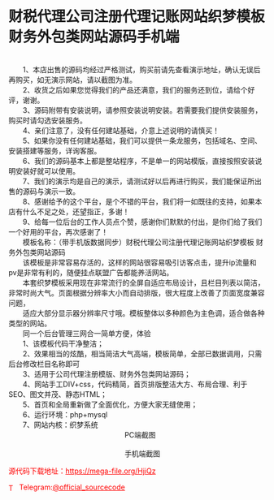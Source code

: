 # 财税代理公司注册代理记账网站织梦模板财务外包类网站源码手机端

<br>　　1、本店出售的源码均经过严格测试，购买前请先查看演示地址，确认无误后再购买，如无演示网站，请以截图为准。<br>　　2、收货之后如果您觉得我们的产品还满意，我们的服务还到位，请给个好评，谢谢。<br>　　3、源码附带有安装说明，请参照安装说明安装。若需要我们提供安装服务，购买时请勾选安装服务。<br>　　4、亲们注意了，没有任何建站基础，介意上述说明的请慎买！<br>　　5、如果你没有任何建站基础，我们可以提供一条龙服务，包括域名、空间、安装搭建等服务，详询客服。<br>　　6、我们的源码基本上都是整站程序，不是单一的网站模版，直接按照安装说明安装好就可以使用。<br>　　7、我们的演示均是自己的演示，请测试好以后再进行购买，我们能保证所出售的源码与演示一致。<br>　　8、感谢给予的这个平台，是个不错的平台，我们将一如既往的支持，如果本店有什么不足之处，还望指正，多谢！<br>　　9、给每一位后台的工作人员点个赞，感谢你们默默的付出，是你们给了我们一个好用的平台，再次感谢了！<br>　　模板名称：（带手机版数据同步）财税代理公司注册代理记账网站织梦模板 财务外包类网站源码<br>　　该模板是非常容易存活的，这样的网站很容易吸引访客点击，提升ip流量和pv是非常有利的，随便挂点联盟广告都能养活网站。<br>　　本套织梦模板采用现在非常流行的全屏自适应布局设计，且栏目列表以简洁，非常时尚大气。页面根据分辨率大小而自动排版，很大程度上改善了页面宽度兼容问题，<br>　　适应大部分显示器分辨率尺寸哦。模板整体以多种颜色为主色调，适合做各种类型的网站。<br>　　同一个后台管理三网合一简单方便，体验<br>　　1、该模板代码干净整洁；<br>　　2、效果相当的炫酷，相当简洁大气高端，模板简单，全部已数据调用，只需后台修改栏目名称即可 <br>　　3、适用于公司代理注册模版、财务外包类网站源码；<br>　　4、网站手工DIV+css，代码精简，首页排版整洁大方、布局合理、利于SEO、图文并茂、静态HTML；<br>　　5、首页和全局重新做了全面优化，方便大家无缝使用；<br>　　6、运行环境：php+mysql<br>　　7、网站内核：织梦系统<br>                                                          PC端截图<br>                                                           <br>                                                          手机端截图<br>


<p style="color: red;">源代码下载地址：<a href="https://mega-file.org/HjiQz" style="color: red;">https://mega-file.org/HjiQz</a></p><p style="color: red;"><img src="https://cdn-icons-png.flaticon.com/512/2111/2111646.png" alt="Telegram Icon" style="width: 16px; vertical-align: middle; margin-right: 5px;">Telegram:<a href="https://t.me/official_sourcecode" style="color: red;">@official_sourcecode</a></p>